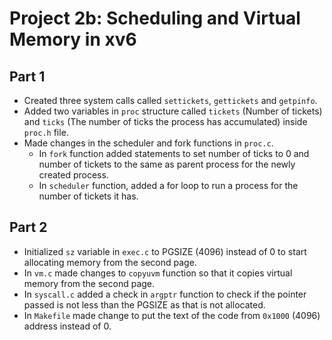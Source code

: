 # Project 2b: Scheduling and Virtual Memory in xv6
## Part 1
- Created three system calls called `settickets`, `gettickets` and `getpinfo`.
- Added two variables in `proc` structure called `tickets` (Number of tickets) and `ticks` (The number of ticks the process has accumulated) inside `proc.h` file.
- Made changes in the scheduler and fork functions in `proc.c`.
    - In `fork` function added statements to set number of ticks to 0 and number of tickets to the same as parent process for the newly created process.
    - In `scheduler` function, added a for loop to run a process for the number of tickets it has.

## Part 2
- Initialized `sz` variable in `exec.c` to PGSIZE (4096) instead of 0 to start allocating memory from the second page.
- In `vm.c` made changes to `copyuvm` function so that it copies virtual memory from the second page.
- In `syscall.c` added a check in `argptr` function to check if the pointer passed is not less than the PGSIZE as that is not allocated.
- In `Makefile` made change to put the text of the code from `0x1000` (4096) address instead of 0.